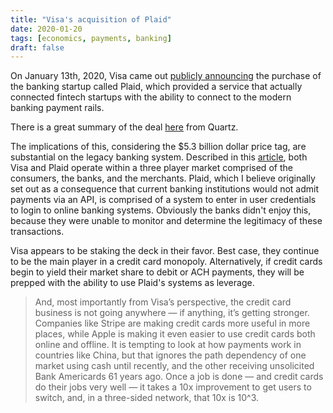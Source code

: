 ```yaml
---
title: "Visa's acquisition of Plaid"
date: 2020-01-20
tags: [economics, payments, banking]
draft: false
---
```


On January 13th, 2020, Visa came out [publicly announcing](https://s1.q4cdn.com/050606653/files/doc_presentations/2020/Visa-Inc.-To-Acquire-Plaid-Press-Release.pdf) the purchase of the banking startup called Plaid, which provided a service that actually connected fintech startups with the ability to connect to the modern banking payment rails. 

There is a great summary of the deal [here](https://qz.com/1784765/the-seeds-of-visas-5-3-billion-acquisition-of-plaid-were-planted-more-than-a-year-ago/) from Quartz. 

The implications of this, considering the $5.3 billion dollar price tag, are substantial on the legacy banking system. Described in this [article](https://stratechery.com/2020/visa-plaid-networks-and-jobs/), both Visa and Plaid operate within a three player market comprised of the consumers, the banks, and the merchants. Plaid, which I believe originally set out as a consequence that current banking institutions would not admit payments via an API, is comprised of a system to enter in user credentials to login to online banking systems. Obviously the banks didn't enjoy this, because they were unable to monitor and determine the legitimacy of these transactions. 

Visa appears to be staking the deck in their favor. Best case, they continue to be the main player in a credit card monopoly. Alternatively, if credit cards begin to yield their market share to debit or ACH payments, they will be prepped with the ability to use Plaid's systems as leverage. 

> And, most importantly from Visa’s perspective, the credit card business is not going anywhere — if anything, it’s getting stronger. Companies like Stripe are making credit cards more useful in more places, while Apple is making it even easier to use credit cards both online and offline. It is tempting to look at how payments work in countries like China, but that ignores the path dependency of one market using cash until recently, and the other receiving unsolicited Bank Americards 61 years ago. Once a job is done — and credit cards do their jobs very well — it takes a 10x improvement to get users to switch, and, in a three-sided network, that 10x is 10^3.

